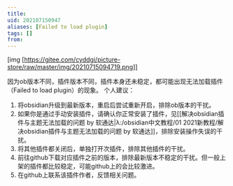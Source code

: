 ```yaml
---
title: 
uid: 202107150947
aliases: [Failed to load plugin]
tags: []
from: 
---
```

[img [https://gitee.com/cyddgi/picture-store/raw/master/img/20210715094719.png]]

因为ob版本不同，插件版本不同，插件本身还未稳定，都可能出现无法加载插件（Failed to load plugin）的现象。
个人建议：
1. 将obsidian升级到最新版本，重启后尝试重新开启，排除ob版本的干扰。
2. 如果你是通过手动安装插件，请确认你正常安装了插件，见[[解决obsidian插件与主题无法加载的问题 by 软通达|λ:/obsidian中文教程/01 2021新教程/解决obsidian插件与主题无法加载的问题 by 软通达]]，排除安装操作失误的干扰。
3. 将其他插件都关闭后，单独打开次插件，排除其他插件的干扰。
4. 前往github下载对应插件之前的版本，排除最新版本不稳定的干扰。但一般上架的插件都比较稳定，可能github上的会比较激进。
5. 在github上联系该插件作者，反馈相关问题。